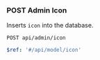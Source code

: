 ### POST Admin Icon

Inserts `icon` into the database.

```text
POST api/admin/icon
```

```yaml
$ref: '#/api/model/icon'
```